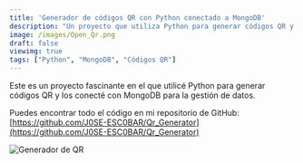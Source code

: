 ```yaml
---
title: 'Generador de códigos QR con Python conectado a MongoDB'
description: "Un proyecto que utiliza Python para generar códigos QR y MongoDB para la gestión de datos."
image: /images/Open_Qr.png
draft: false
viewimg: true
tags: ["Python", "MongoDB", "Códigos QR"]
---
```


Este es un proyecto fascinante en el que utilicé Python para generar códigos QR y los conecté con MongoDB para la gestión de datos.

Puedes encontrar todo el código en mi repositorio de GitHub:
[https://github.com/J0SE-ESC0BAR/Qr_Generator](https://github.com/J0SE-ESC0BAR/Qr_Generator)

![Generador de QR](/images/Open_Qr.png)
